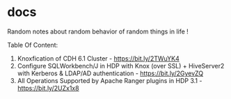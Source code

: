 # docs
Random notes about random behavior of random things in life !

Table Of Content:

1. Knoxfication of CDH 6.1 Cluster - https://bit.ly/2TWuYK4
2. Configure SQLWorkbench/J in HDP with Knox (over SSL) + HiveServer2 with Kerberos & LDAP/AD authentication - https://bit.ly/2GyevZQ
3. All Operations Supported by Apache Ranger plugins in HDP 3.1 - https://bit.ly/2UZx1x8
